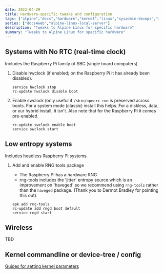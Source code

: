 ```yaml
---
date: 2022-04-29
title: Hardware-specific tweaks and configuration
tags: ["alpine","docs","hardware","kernel","linux","sysadmin-devops","raspberry-pi","sbc"]
series: ["docs4web","alpine-linux-local-server"]
description: "Tweaks to Alpine Linux for specific hardware"
summary: "Tweaks to Alpine Linux for specific hardware"
---
```


## Systems with No RTC (real-time clock)

Includes the Raspberry Pi family of SBC (single board computers).

1. Disable hwclock (if enabled; on the Raspberry Pi it has already been disabled).

   ```shell
   service hwclock stop
   rc-update hwclock disable boot
   ```

2. Enable swclock (only useful if `/sbin/openrc-run` is preserved across boots. For a system mode (classic) install this helps. For a diskless, data, or our hybrid install, it isn't. Also note that for the Raspberry Pi it comes pre-enabled.

   ```shell
   rc-update swclock enable boot
   service swclock start
   ```

## Low entropy systems

Includes headless Raspberry Pi systems.

1. Add and enable RNG tools package

    * The Raspberry Pi has a hardware RNG
    * rng-tools includes the 'jitter' entropy source which is an improvement on 'haveged' so we recommend using `rng-tools` rather than the `haveged` package. (Thank you to Dermot Bradley for pointing this out).

   ```shell
   apk add rng-tools
   rc-update add rngd boot default
   service rngd start
   ```

## Wireless

TBD

## Kernel commandline or device-tree / config

[Guides for setting kernel parameters](guides-for-setting-kernel-parameters.md)
